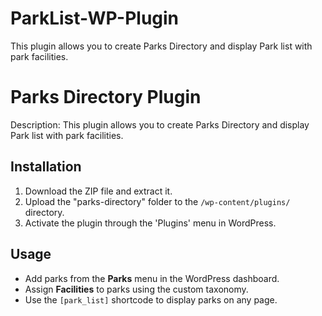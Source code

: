# ParkList-WP-Plugin
This plugin allows you to create Parks Directory and display Park list with park facilities.
# Parks Directory Plugin

Description: This plugin allows you to create Parks Directory and display Park list with park facilities.

## Installation
1. Download the ZIP file and extract it.
2. Upload the "parks-directory" folder to the `/wp-content/plugins/` directory.
3. Activate the plugin through the 'Plugins' menu in WordPress.

## Usage
- Add parks from the **Parks** menu in the WordPress dashboard.
- Assign **Facilities** to parks using the custom taxonomy.
- Use the `[park_list]` shortcode to display parks on any page.
